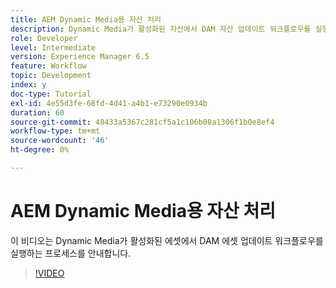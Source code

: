 ```yaml
---
title: AEM Dynamic Media용 자산 처리
description: Dynamic Media가 활성화된 자산에서 DAM 자산 업데이트 워크플로우를 실행하는 단계입니다.
role: Developer
level: Intermediate
version: Experience Manager 6.5
feature: Workflow
topic: Development
index: y
doc-type: Tutorial
exl-id: 4e55d3fe-68fd-4d41-a4b1-e73290e0934b
duration: 60
source-git-commit: 48433a5367c281cf5a1c106b08a1306f1b0e8ef4
workflow-type: tm+mt
source-wordcount: '46'
ht-degree: 0%

---
```


# AEM Dynamic Media용 자산 처리

이 비디오는 Dynamic Media가 활성화된 에셋에서 DAM 에셋 업데이트 워크플로우를 실행하는 프로세스를 안내합니다.

>[!VIDEO](https://video.tv.adobe.com/v/3418272?quality=12&learn=on&captions=kor)

